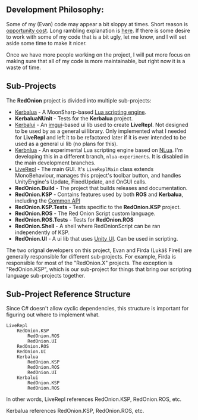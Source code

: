 ## Development Philosophy:
Some of my (Evan) code may appear a bit sloppy at times. Short reason is [opportunity cost](https://en.wikipedia.org/wiki/Opportunity_cost). Long rambling explanation is [here](DevDocs/EvansDevelopmentPhilosophy.md). If there is some desire to work with some of my code that is a bit ugly, let me know, and I will set aside some time to make it nicer.

Once we have more people working on the project, I will put more focus on making sure that all of my code is more maintainable, but right now it is a waste of time.

## Sub-Projects
The **RedOnion** project is divided into multiple sub-projects:
- [Kerbalua](Kerbalua/Development.md) - A MoonSharp-based [Lua scripting engine](Kerbalua/README.md).
- **KerbaluaNUnit** - Tests for the **Kerbalua** project.
- [Kerbalui](Kerbalui/DevReadme.md) - An [imgui](https://docs.unity3d.com/2019.3/Documentation/Manual/GUIScriptingGuide.html)-based ui lib used to create **LiveRepl**. Not designed to be used by as a general ui library. Only implemented what I needed for **LiveRepl** and left it to be refactored later if it is ever intended to be used as a general ui lib (no plans for this).
- [Kerbnlua](Kerbnlua/Kerbnlua/KerbnluaDevNotes.md) - An experimental Lua scripting engine based on [NLua](https://github.com/NLua). I'm developing this in a different branch, `nlua-experiments`. It is disabled in the main development branches.
- [LiveRepl](LiveRepl/DevReadme.md) - The main GUI. It's `LiveReplMain` class extends MonoBehaviour, manages this project's toolbar button, and handles UnityEngine's Update, FixedUpdate, and OnGUI calls.
- **RedOnion.Build** - The project that builds releases and documentation.
- **RedOnion.KSP** - Contains features used by both **ROS** and **Kerbalua**, including the [Common API](RedOnion.KSP/API/Globals.md)
- **RedOnion.KSP.Tests** - Tests specific to the **RedOnion.KSP** project.
- **RedOnion.ROS** - The Red Onion Script custom language.
- **RedOnion.ROS.Tests** - Tests for **RedOnion.ROS**
- **RedOnion.Shell** - A shell where RedOnionScript can be ran independently of KSP.
- **RedOnion.UI** - A ui lib that uses [Unity UI](https://docs.unity3d.com/2019.3/Documentation/Manual/UISystem.html). Can be used in scripting.

The two orignal developers on this project, Evan and Firda (Lukáš Fireš) are generally responsible for different sub-projects. For example, Firda is responsible for most of the "RedOnion.X" projects. The exception is "RedOnion.KSP", which is our sub-project for things that bring our scripting language sub-projects together.


## Sub-Project Reference Structure
Since C# doesn't allow cyclic dependencies, this structure is important for figuring out where to implement what.

```
LiveRepl
    RedOnion.KSP
        RedOnion.ROS
        RedOnion.UI
    RedOnion.ROS
    RedOnion.UI
    Kerbalua
        RedOnion.KSP
        RedOnion.ROS
        RedOnion.UI
    Kerbalui
        RedOnion.KSP
        RedOnion.ROS
```

In other words, LiveRepl references RedOnion.KSP, RedOnion.ROS, etc.

Kerbalua references RedOnion.KSP, RedOnion.ROS, etc.